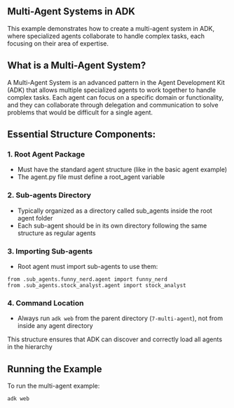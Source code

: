 ## Multi-Agent Systems in ADK

This example demonstrates how to create a multi-agent system in ADK, where specialized agents collaborate to handle complex tasks, each focusing on their area of expertise.

## What is a Multi-Agent System?

A Multi-Agent System is an advanced pattern in the Agent Development Kit (ADK) that allows multiple specialized agents to work together to handle complex tasks. Each agent can focus on a specific domain or functionality, and they can collaborate through delegation and communication to solve problems that would be difficult for a single agent.

## Essential Structure Components:

### 1. Root Agent Package

- Must have the standard agent structure (like in the basic agent example)
- The agent.py file must define a root_agent variable

### 2. Sub-agents Directory

- Typically organized as a directory called sub_agents inside the root agent folder
- Each sub-agent should be in its own directory following the same structure as regular agents

### 3. Importing Sub-agents

- Root agent must import sub-agents to use them:

```
from .sub_agents.funny_nerd.agent import funny_nerd
from .sub_agents.stock_analyst.agent import stock_analyst
```

### 4. Command Location

- Always run `adk web` from the parent directory (`7-multi-agent`), not from inside any agent directory

This structure ensures that ADK can discover and correctly load all agents in the hierarchy

## Running the Example

To run the multi-agent example:

```bash
adk web
```

